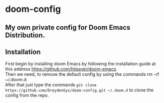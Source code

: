 # doom-config

My own private config for Doom Emacs Distribution.
--

## Installation

First begin by installing doom Emacs by following the installation guide at this address https://github.com/hlissner/doom-emacs.  
Then we need, to remove the default config by using the commands rm -rf ~/.doom.d  
After that just type the commands `git clone https://github.com/DreydenGys/doom-config.git ~/.doom.d` to clone the config from the repo.  
